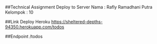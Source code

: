 ##Technical Assignment Deploy to Server
Nama : Rafly Ramadhani Putra
Kelompok : 10


##Link Deploy Heroku
https://sheltered-depths-94350.herokuapp.com/todos

##Endpoint
/todos
